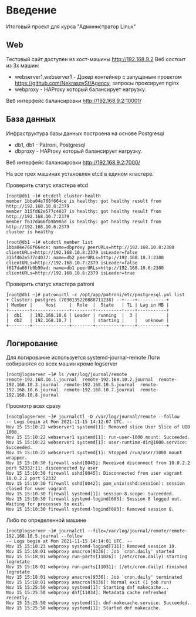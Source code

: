 # **Введение**

Итоговый проект для курса "Администратор Linux"


## **Web**

Тестовый сайт доступен из хост-машины http://192.168.9.2
Веб состоит из 3х машин:
* webserver1,webserver1 - Докер контейнер с запущеным проектом https://github.com/NekrasovSt/Agency, запросы проксирует nginx
* webproxy - HAProxy который балансирует нагрузку.

Веб интерфейс балансировки http://192.168.9.2:10001/

## **База данных**

Инфраструктура базы данных построена на основе Postgresql
* db1, db1 - Patroni, Postgresql
* dbproxy - HAProxy который балансирует нагрузку.

Веб интерфейс балансировки http://192.168.9.2:7000/

На все трех машинах установлен etcd в едином кластере.

Проверить статус кластера etcd
```
[root@db1 ~]# etcdctl cluster-health
member 1bba04e768f664ce is healthy: got healthy result from http://192.168.10.8:2379
member 315fd62e577c4037 is healthy: got healthy result from http://192.168.10.7:2379
member f617da66fb9b90ad is healthy: got healthy result from http://192.168.10.6:2379
cluster is healthy

[root@db1 ~]# etcdctl member list
1bba04e768f664ce: name=dbproxy peerURLs=http://192.168.10.8:2380 clientURLs=http://192.168.10.8:2379 isLeader=false
315fd62e577c4037: name=db2 peerURLs=http://192.168.10.7:2380 clientURLs=http://192.168.10.7:2379 isLeader=false
f617da66fb9b90ad: name=db1 peerURLs=http://192.168.10.6:2380 clientURLs=http://192.168.10.6:2379 isLeader=true

```
Проверить статус кластера patroni
```
[root@db1 ~]# patronictl -c /opt/app/patroni/etc/postgresql.yml list
+ Cluster: postgres (7030135220880711238) --+----+-----------+
| Member |     Host     |  Role  |  State   | TL | Lag in MB |
+--------+--------------+--------+----------+----+-----------+
|  db1   | 192.168.10.6 | Leader | running  |  3 |           |
|  db2   | 192.168.10.7 |        | starting |    |   unknown |
+--------+--------------+--------+----------+----+-----------+

```
## **Логирование**

Для логирование используется systemd-journal-remote
Логи собираются со всех машин кроме logserver

```
[root@logserver ~]# ls /var/log/journal/remote
remote-192.168.10.1.journal  remote-192.168.10.2.journal  remote-192.168.10.3.journal  remote-192.168.10.5.journal  remote-192.168.10.6.journal  remote-192.168.10.7.journal  remote-192.168.10.8.journal
```
Просмотр всех сразу
```
[root@logserver ~]# journalctl -D /var/log/journal/remote --follow
-- Logs begin at Mon 2021-11-15 14:12:07 UTC. --
Nov 15 15:10:22 webserver1 systemd[1]: Removed slice User Slice of UID 1000.
Nov 15 15:10:22 webserver1 systemd[1]: run-user-1000.mount: Succeeded.
Nov 15 15:10:22 webserver1 systemd[1]: user-runtime-dir@1000.service: Succeeded.
Nov 15 15:10:22 webserver1 systemd[1]: Stopped /run/user/1000 mount wrapper.
Nov 15 15:10:30 firewall sshd[8045]: Received disconnect from 10.0.2.2 port 52332:11: disconnected by user
Nov 15 15:10:30 firewall sshd[8045]: Disconnected from user vagrant 10.0.2.2 port 52332
Nov 15 15:10:30 firewall sshd[8042]: pam_unix(sshd:session): session closed for user vagrant
Nov 15 15:10:30 firewall systemd[1]: session-8.scope: Succeeded.
Nov 15 15:10:30 firewall systemd-logind[683]: Session 8 logged out. Waiting for processes to exit.
Nov 15 15:10:30 firewall systemd-logind[683]: Removed session 8.
```
Либо по определенной машине
```
[root@logserver ~]# journalctl --file=/var/log/journal/remote/remote-192.168.10.5.journal --follow
-- Logs begin at Mon 2021-11-15 14:14:01 UTC. --
Nov 15 15:10:23 webproxy systemd-logind[711]: Removed session 19.
Nov 15 15:18:01 webproxy anacron[9336]: Job `cron.daily' started
Nov 15 15:18:01 webproxy run-parts[11026]: (/etc/cron.daily) starting logrotate
Nov 15 15:18:01 webproxy run-parts[11031]: (/etc/cron.daily) finished logrotate
Nov 15 15:18:01 webproxy anacron[9336]: Job `cron.daily' terminated
Nov 15 15:18:01 webproxy anacron[9336]: Normal exit (1 job run)
Nov 15 15:25:50 webproxy systemd[1]: Starting dnf makecache...
Nov 15 15:25:50 webproxy dnf[11034]: Metadata cache refreshed recently.
Nov 15 15:25:50 webproxy systemd[1]: dnf-makecache.service: Succeeded.
Nov 15 15:25:50 webproxy systemd[1]: Started dnf makecache.
```